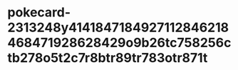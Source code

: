 # pokecard-2313248y4141847184927112846218468471928628429o9b26tc758256ctb278o5t2c7r8btr89tr783otr871t